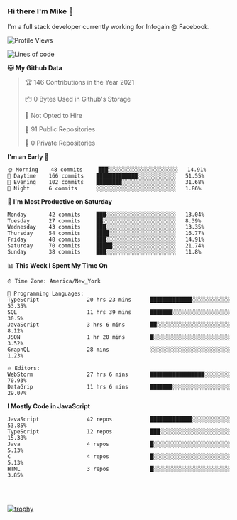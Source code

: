 ### Hi there I'm Mike 👋
I'm a full stack developer currently working for Infogain @ Facebook.

<!--START_SECTION:waka-->
![Profile Views](http://img.shields.io/badge/Profile%20Views-0-blue)

![Lines of code](https://img.shields.io/badge/From%20Hello%20World%20I%27ve%20Written-1.2%20million%20lines%20of%20code-blue)

**🐱 My Github Data** 

> 🏆 146 Contributions in the Year 2021
 > 
> 📦 0 Bytes Used in Github's Storage 
 > 
> 🚫 Not Opted to Hire
 > 
> 📜 91 Public Repositories 
 > 
> 🔑 0 Private Repositories  
 > 
**I'm an Early 🐤** 

```text
🌞 Morning    48 commits     ███░░░░░░░░░░░░░░░░░░░░░░   14.91% 
🌆 Daytime    166 commits    █████████████░░░░░░░░░░░░   51.55% 
🌃 Evening    102 commits    ████████░░░░░░░░░░░░░░░░░   31.68% 
🌙 Night      6 commits      ░░░░░░░░░░░░░░░░░░░░░░░░░   1.86%

```
📅 **I'm Most Productive on Saturday** 

```text
Monday       42 commits     ███░░░░░░░░░░░░░░░░░░░░░░   13.04% 
Tuesday      27 commits     ██░░░░░░░░░░░░░░░░░░░░░░░   8.39% 
Wednesday    43 commits     ███░░░░░░░░░░░░░░░░░░░░░░   13.35% 
Thursday     54 commits     ████░░░░░░░░░░░░░░░░░░░░░   16.77% 
Friday       48 commits     ███░░░░░░░░░░░░░░░░░░░░░░   14.91% 
Saturday     70 commits     █████░░░░░░░░░░░░░░░░░░░░   21.74% 
Sunday       38 commits     ███░░░░░░░░░░░░░░░░░░░░░░   11.8%

```


📊 **This Week I Spent My Time On** 

```text
⌚︎ Time Zone: America/New_York

💬 Programming Languages: 
TypeScript               20 hrs 23 mins      █████████████░░░░░░░░░░░░   53.35% 
SQL                      11 hrs 39 mins      ███████░░░░░░░░░░░░░░░░░░   30.5% 
JavaScript               3 hrs 6 mins        ██░░░░░░░░░░░░░░░░░░░░░░░   8.12% 
JSON                     1 hr 20 mins        █░░░░░░░░░░░░░░░░░░░░░░░░   3.52% 
GraphQL                  28 mins             ░░░░░░░░░░░░░░░░░░░░░░░░░   1.23%

🔥 Editors: 
WebStorm                 27 hrs 6 mins       █████████████████░░░░░░░░   70.93% 
DataGrip                 11 hrs 6 mins       ███████░░░░░░░░░░░░░░░░░░   29.07%

```

**I Mostly Code in JavaScript** 

```text
JavaScript               42 repos            █████████████░░░░░░░░░░░░   53.85% 
TypeScript               12 repos            ███░░░░░░░░░░░░░░░░░░░░░░   15.38% 
Java                     4 repos             █░░░░░░░░░░░░░░░░░░░░░░░░   5.13% 
C                        4 repos             █░░░░░░░░░░░░░░░░░░░░░░░░   5.13% 
HTML                     3 repos             █░░░░░░░░░░░░░░░░░░░░░░░░   3.85%

```



<!--END_SECTION:waka-->

##### &nbsp;
[![trophy](https://github-profile-trophy.vercel.app/?username=uptonm&theme=dracula)](https://github.com/ryo-ma/github-profile-trophy)
